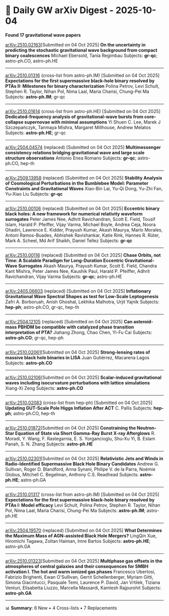 # 📡 Daily GW arXiv Digest - 2025-10-04
**Found 17 gravitational wave papers**

[arXiv:2510.02163](https://arxiv.org/abs/2510.02163)[Submitted on 04 Oct 2025]
**On the uncertainty in predicting the stochastic gravitational wave background from compact binary coalescences**
Michael Ebersold, Tania Regimbau
Subjects: **gr-qc**; astro-ph.CO, astro-ph.HE

---

[arXiv:2510.01316](https://arxiv.org/abs/2510.01316) (cross-list from astro-ph.IM) [Submitted on 04 Oct 2025]
**Expectations for the first supermassive black-hole binary resolved by PTAs II: Milestones for binary characterization**
Polina Petrov, Levi Schult, Stephen R. Taylor, Nihan Pol, Nima Laal, Maria Charisi, Chung-Pei Ma
Subjects: **astro-ph.IM**; gr-qc

---

[arXiv:2510.01614](https://arxiv.org/abs/2510.01614) (cross-list from astro-ph.HE) [Submitted on 04 Oct 2025]
**Dedicated-frequency analysis of gravitational-wave bursts from core-collapse supernovae with minimal assumptions**
Yi Shuen C. Lee, Marek J Szczepańczyk, Tanmaya Mishra, Margaret Millhouse, Andrew Melatos
Subjects: **astro-ph.HE**; gr-qc

---

[arXiv:2504.04574](https://arxiv.org/abs/2504.04574) (replaced) [Submitted on 04 Oct 2025]
**Multimessenger consistency relations bridging gravitational wave and large scale structure observations**
Antonio Enea Romano
Subjects: **gr-qc**; astro-ph.CO, hep-th

---

[arXiv:2509.13958](https://arxiv.org/abs/2509.13958) (replaced) [Submitted on 04 Oct 2025]
**Stability Analysis of Cosmological Perturbations in the Bumblebee Model: Parameter Constraints and Gravitational Waves**
Xiao-Bin Lai, Yu-Qi Dong, Yu-Zhi Fan, Yu-Xiao Liu
Subjects: **gr-qc**

---

[arXiv:2510.00106](https://arxiv.org/abs/2510.00106) (replaced) [Submitted on 04 Oct 2025]
**Eccentric binary black holes: A new framework for numerical relativity waveform surrogates**
Peter James Nee, Adhrit Ravichandran, Scott E. Field, Tousif Islam, Harald P. Pfeiffer, Vijay Varma, Michael Boyle, Andrea Ceja, Noora Ghadiri, Lawrence E. Kidder, Prayush Kumar, Akash Maurya, Marlo Morales, Antoni Ramos-Buades, Abhishek Ravishankar, Katie Rink, Hannes R. Rüter, Mark A. Scheel, Md Arif Shaikh, Daniel Tellez
Subjects: **gr-qc**

---

[arXiv:2510.00116](https://arxiv.org/abs/2510.00116) (replaced) [Submitted on 04 Oct 2025]
**Chase Orbits, not Time: A Scalable Paradigm for Long-Duration Eccentric Gravitational-Wave Surrogates**
Akash Maurya, Prayush Kumar, Scott E. Field, Chandra Kant Mishra, Peter James Nee, Kaushik Paul, Harald P. Pfeiffer, Adhrit Ravichandran, Vijay Varma
Subjects: **gr-qc**; astro-ph.HE

---

[arXiv:2405.06603](https://arxiv.org/abs/2405.06603) (replaced) [Submitted on 04 Oct 2025]
**Inflationary Gravitational Wave Spectral Shapes as test for Low-Scale Leptogenesis**
Zafri A. Borboruah, Anish Ghoshal, Lekhika Malhotra, Urjit Yajnik
Subjects: **hep-ph**; astro-ph.CO, gr-qc, hep-th

---

[arXiv:2504.12105](https://arxiv.org/abs/2504.12105) (replaced) [Submitted on 04 Oct 2025]
**Can asteroid-mass PBHDM be compatible with catalyzed phase transition interpretation of PTA?**
Jiahang Zhong, Chao Chen, Yi-Fu Cai
Subjects: **astro-ph.CO**; gr-qc, hep-ph

---

[arXiv:2510.02061](https://arxiv.org/abs/2510.02061)[Submitted on 04 Oct 2025]
**Strong-lensing rates of massive black hole binaries in LISA**
Juan Gutiérrez, Macarena Lagos
Subjects: **astro-ph.CO**

---

[arXiv:2510.02106](https://arxiv.org/abs/2510.02106)[Submitted on 04 Oct 2025]
**Scalar-induced gravitational waves including isocurvature perturbations with lattice simulations**
Xiang-Xi Zeng
Subjects: **astro-ph.CO**

---

[arXiv:2510.02083](https://arxiv.org/abs/2510.02083) (cross-list from hep-ph) [Submitted on 04 Oct 2025]
**Updating GUT-Scale Pole Higgs Inflation After ACT**
C. Pallis
Subjects: **hep-ph**; astro-ph.CO, hep-th

---

[arXiv:2510.01872](https://arxiv.org/abs/2510.01872)[Submitted on 04 Oct 2025]
**Constraining the Neutron-Star Equation of State via Short Gamma-Ray Burst X-ray Afterglows**
R. Moradi, Y. Wang, F. Rastegarnia, E. S. Yorgancioglu, Shu-Xu Yi, B. Eslam Panah, S. N. Zhang
Subjects: **astro-ph.HE**

---

[arXiv:2510.02301](https://arxiv.org/abs/2510.02301)[Submitted on 04 Oct 2025]
**Relativistic Jets and Winds in Radio-Identified Supermassive Black Hole Binary Candidates**
Andrew G. Sullivan, Roger D. Blandford, Anna Synani, Philipe V. de la Parra, Noémie Globus, Mitchell C. Begelman, Anthony C.S. Readhead
Subjects: **astro-ph.HE**; astro-ph.GA

---

[arXiv:2510.01317](https://arxiv.org/abs/2510.01317) (cross-list from astro-ph.IM) [Submitted on 04 Oct 2025]
**Expectations for the first supermassive black-hole binary resolved by PTAs I: Model efficacy**
Levi Schult, Polina Petrov, Stephen R. Taylor, Nihan Pol, Nima Laal, Maria Charisi, Chung-Pei Ma
Subjects: **astro-ph.IM**; astro-ph.HE

---

[arXiv:2504.19570](https://arxiv.org/abs/2504.19570) (replaced) [Submitted on 04 Oct 2025]
**What Determines the Maximum Mass of AGN-assisted Black Hole Mergers?**
LingQin Xue, Hiromichi Tagawa, Zoltan Haiman, Imre Bartos
Subjects: **astro-ph.HE**; astro-ph.GA

---

[arXiv:2510.01323](https://arxiv.org/abs/2510.01323)[Submitted on 04 Oct 2025]
**Multiphase gas offsets in the atmospheres of central galaxies and their consequences for SMBH activation I. The hot and warm ionized gas phases**
Francesco Ubertosi, Fabrizio Brighenti, Ewan O'Sullivan, Gerrit Schellenberger, Myriam Gitti, Simona Giacintucci, Pasquale Temi, Laurence P. David, Jan Vrtilek, Tiziana Venturi, Elisabetta Liuzzo, Marcella Massardi, Kamlesh Rajpurohit
Subjects: **astro-ph.GA**

---

📊 **Summary**: 6 New • 4 Cross-lists • 7 Replacements